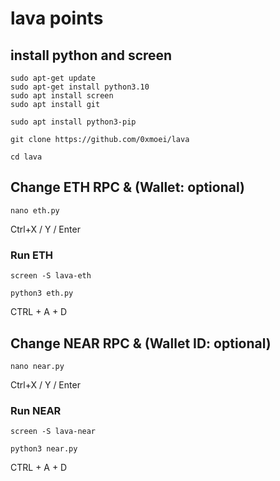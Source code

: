 # lava points
## install python and screen
```
sudo apt-get update
sudo apt-get install python3.10
sudo apt install screen
sudo apt install git
```
```
sudo apt install python3-pip
```
```
git clone https://github.com/0xmoei/lava
```
```
cd lava
```
## Change ETH RPC & (Wallet: optional)
```
nano eth.py
```
Ctrl+X / Y / Enter

### Run ETH
```
screen -S lava-eth
```
```
python3 eth.py
```
CTRL + A + D

## Change NEAR RPC & (Wallet ID: optional)
```
nano near.py
```
Ctrl+X / Y / Enter

### Run NEAR
```
screen -S lava-near
```
```
python3 near.py
```
CTRL + A + D
